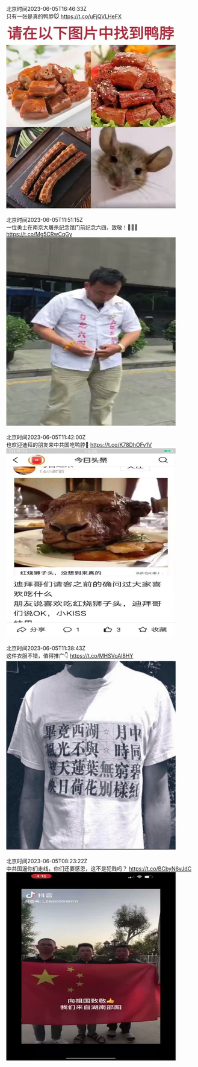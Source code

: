 北京时间2023-06-05T16:46:33Z<br>只有一张是真的鸭脖🐭 https://t.co/uFjQVLHeFX<br><img src='/temp/image/2023/t-Month-6/1665641245253705728_0.jpg' width='450' height='500'><br><br>北京时间2023-06-05T11:51:15Z<br>一位勇士在南京大屠杀纪念馆门前纪念六四，致敬！🫡🫡🫡 https://t.co/Mg5CRwCqGy<br><img src='/temp/video/2023/t-Month-6/u-Day-05/FHtxWIgJMI3yoLO/1665566928553885699_0.jpg' width='450' height='500'><br><br>北京时间2023-06-05T11:42:00Z<br>也欢迎迪拜的朋友来中共国吃鸭脖🐀 https://t.co/K78DhOFv1V<br><img src='/temp/image/2023/t-Month-6/1665564604125302784_0.jpg' width='450' height='500'><br><br>北京时间2023-06-05T11:38:43Z<br>这件衣服不错，值得推广👇 https://t.co/MHSVoAl8HY<br><img src='/temp/image/2023/t-Month-6/1665563774189809669_0.jpg' width='450' height='500'><br><br>北京时间2023-06-05T08:23:22Z<br>中共国逼你们走线，你们还要感恩，这不是犯贱吗？ https://t.co/BCbyN6vJdC<br><img src='/temp/video/2023/t-Month-6/u-Day-05/FHtxWIgJMI3yoLO/1665514616099831809_0.jpg' width='450' height='500'><br><br>